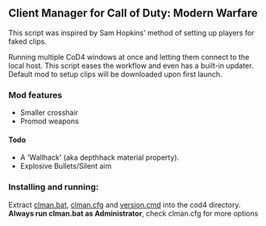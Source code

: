 ## Client Manager for Call of Duty: Modern Warfare

This script was inspired by Sam Hopkins' method of setting up players for faked clips.

Running multiple CoD4 windows at once and letting them connect to the local host. This script eases the workflow and even has a built-in updater. Default mod to setup clips will be downloaded upon first launch. 

### Mod features

* Smaller crosshair
* Promod weapons

#### Todo

* A 'Wallhack' (aka depthhack material property).
* Explosive Bullets/Silent aim

### Installing and running:

Extract [clman.bat](https://github.com/gmzorz/cod4cm/blob/master/clman.bat), [clman.cfg](https://github.com/gmzorz/cod4cm/blob/master/clman.cfg) and [version.cmd](https://github.com/gmzorz/cod4cm/blob/master/version.cmd) into the cod4 directory. **Always run clman.bat as Administrator**, check clman.cfg for more options
